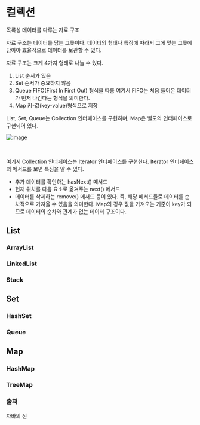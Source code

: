 # 컬렉션
목록성 데이터를 다루는 자료 구조

자료 구조는 데이터를 담는 그릇이다.
데이터의 형태나 특징에 따라서 그에 맞는 그릇에 담아야 효율적으로 데이터를 보관할 수 있다.

자료 구조는 크게 4가지 형태로 나눌 수 있다.
1. List
순서가 있음
2. Set
순서가 중요하지 않음
3. Queue
FIFO(First In First Out) 형식을 따름
여기서 FIFO는 처음 들어온 데이터가 먼저 나간다는 형식을 의미한다.
4. Map
키-값(key-value)형식으로 저장

List, Set, Queue는 Collection 인터페이스를 구현하며, Map은 별도의 인터페이스로 구현되어 있다. 

![image](https://user-images.githubusercontent.com/71559880/115981677-7040af00-a5d0-11eb-8502-868f78315c46.png)

<br>

여기서 Collection 인터페이스는 Iterator 인터페이스를 구현한다. Iterator 인터페이스의 메서드를 보면 특징을 알 수 있다.
- 추가 데이터를 확인하는 hasNext() 메서드
- 현재 위치를 다음 요소로 옮겨주는 next() 메서드
- 데이터를 삭제하는 remove() 메서드
등이 있다.
즉, 해당 메서드들로 데이터를 순차적으로 가져올 수 있음을 의미한다. Map의 경우 값을 가져오는 기준이 key가 되므로 데이터의 순차와 관계가 없는 데이터 구조이다.

## List

### ArrayList

### LinkedList

### Stack

## Set

### HashSet

### Queue

## Map

### HashMap

### TreeMap


### 출처
자바의 신
